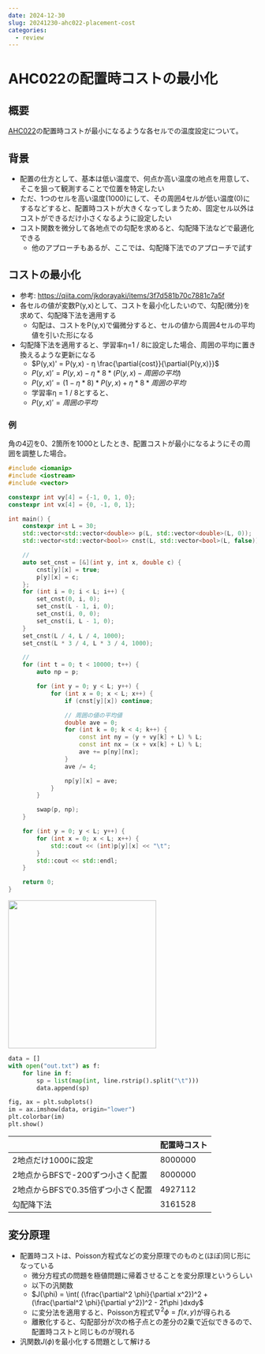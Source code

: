```yaml
---
date: 2024-12-30
slug: 20241230-ahc022-placement-cost
categories:
  - review
---
```

# AHC022の配置時コストの最小化

## 概要

[AHC022](../../ContestMemo/ahc022.md)の配置時コストが最小になるような各セルでの温度設定について。

<!-- more -->

## 背景

- 配置の仕方として、基本は低い温度で、何点か高い温度の地点を用意して、そこを狙って観測することで位置を特定したい
- ただ、1つのセルを高い温度(1000)にして、その周囲4セルが低い温度(0)にするなどすると、配置時コストが大きくなってしまうため、固定セル以外はコストができるだけ小さくなるように設定したい
- コスト関数を微分して各地点での勾配を求めると、勾配降下法などで最適化できる
  - 他のアプローチもあるが、ここでは、勾配降下法でのアプローチで試す

## コストの最小化

- 参考: https://qiita.com/jkdorayaki/items/3f7d581b70c7881c7a5f
- 各セルの値が変数P(y,x)として、コストを最小化したいので、勾配(微分)を求めて、勾配降下法を適用する
  - 勾配は、コストをP(y,x)で偏微分すると、セルの値から周囲4セルの平均値を引いた形になる
- 勾配降下法を適用すると、学習率η=1 / 8に設定した場合、周囲の平均に置き換えるような更新になる
  - $P(y,x)' = P(y,x) - η \frac{\partial{cost}}{\partial{P(y,x)}}$
  - $P(y,x)' = P(y,x) - η * 8 * (P(y,x) - 周囲の平均)$
  - $P(y,x)' = (1 - η * 8) * P(y,x) + η * 8 * 周囲の平均$
  - 学習率η = 1 / 8とすると、
  - $P(y,x)' = 周囲の平均$

### 例

角の4辺を0、2箇所を1000としたとき、配置コストが最小になるようにその周囲を調整した場合。

```cpp
#include <iomanip>
#include <iostream>
#include <vector>

constexpr int vy[4] = {-1, 0, 1, 0};
constexpr int vx[4] = {0, -1, 0, 1};

int main() {
    constexpr int L = 30;
    std::vector<std::vector<double>> p(L, std::vector<double>(L, 0));
    std::vector<std::vector<bool>> cnst(L, std::vector<bool>(L, false));

    //
    auto set_cnst = [&](int y, int x, double c) {
        cnst[y][x] = true;
        p[y][x] = c;
    };
    for (int i = 0; i < L; i++) {
        set_cnst(0, i, 0);
        set_cnst(L - 1, i, 0);
        set_cnst(i, 0, 0);
        set_cnst(i, L - 1, 0);
    }
    set_cnst(L / 4, L / 4, 1000);
    set_cnst(L * 3 / 4, L * 3 / 4, 1000);

    //
    for (int t = 0; t < 10000; t++) {
        auto np = p;

        for (int y = 0; y < L; y++) {
            for (int x = 0; x < L; x++) {
                if (cnst[y][x]) continue;

                // 周囲の値の平均値
                double ave = 0;
                for (int k = 0; k < 4; k++) {
                    const int ny = (y + vy[k] + L) % L;
                    const int nx = (x + vx[k] + L) % L;
                    ave += p[ny][nx];
                }
                ave /= 4;

                np[y][x] = ave;
            }
        }

        swap(p, np);
    }

    for (int y = 0; y < L; y++) {
        for (int x = 0; x < L; x++) {
            std::cout << (int)p[y][x] << "\t";
        }
        std::cout << std::endl;
    }

    return 0;
}
```

<img src="/AtCoderHeuristicContestMemo/imgs/20241230_ahc022_placement_cost_1.png" width=300>

```python
data = []
with open("out.txt") as f:
    for line in f:
        sp = list(map(int, line.rstrip().split("\t")))
        data.append(sp)

fig, ax = plt.subplots()
im = ax.imshow(data, origin="lower")
plt.colorbar(im)
plt.show()
```

| | 配置時コスト |
|--|--|
| 2地点だけ1000に設定 | 8000000 |
| 2地点からBFSで-200ずつ小さく配置 | 8000000 |
| 2地点からBFSで0.35倍ずつ小さく配置 | 4927112 |
| 勾配降下法 | 3161528 |

## 変分原理

- 配置時コストは、Poisson方程式などの変分原理でのものと(ほぼ)同じ形になっている
  - 微分方程式の問題を極値問題に帰着させることを変分原理というらしい
  - 以下の汎関数
  - $J(\phi) = \int( (\frac{\partial^2 \phi}{\partial x^2})^2 + (\frac{\partial^2 \phi}{\partial y^2})^2 - 2f\phi )dxdy$
  - に変分法を適用すると、Poisson方程式$\nabla^2\phi = f(x,y)$が得られる
  - 離散化すると、勾配部分が次の格子点との差分の2乗で近似できるので、配置時コストと同じものが現れる
- 汎関数$J(\phi)$を最小化する問題として解ける

